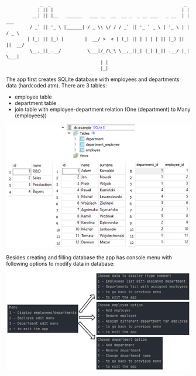 			     _  _                                                   _       
			    | || |                                                 | |      
			  __| || |__   ______   ___ __  __  __ _  _ __ ___   _ __  | |  ___ 
			 / _` || '_ \ |______| / _ \\ \/ / / _` || '_ ` _ \ | '_ \ | | / _ \
			| (_| || |_) |        |  __/ >  < | (_| || | | | | || |_) || ||  __/
			 \__,_||_.__/          \___|/_/\_\ \__,_||_| |_| |_|| .__/ |_| \___|
									    | |             
									    |_|             
					    
The app first creates SQLite database with employees and departments data (hardcoded atm). There are 3 tables:
- employee table
- department table
- join table with employee-department relation (One (department) to Many (employees))

![DB](https://github.com/kubajabko/db-example/blob/master/img/db_tables.png)

Besides creating and filling database the app has console menu with following options to modify data in database:

![Menu](https://github.com/kubajabko/db-example/blob/master/img/menu.png)

